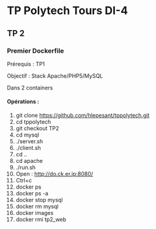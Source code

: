 # TP Polytech Tours DI-4

## TP 2

### Premier Dockerfile

Prérequis : TP1

Objectif : Stack Apache/PHP5/MySQL

Dans 2 containers

#### Opérations :

1. git clone https://github.com/hlepesant/tppolytech.git
1. cd tppolytech
1. git checkout TP2
1. cd mysql
1. ./server.sh
1. ./client.sh
1. cd ..
1. cd apache
1. ./run.sh
1. Open : http://do.ck.er.ip:8080/
1. Ctrl+c
1. docker ps
1. docker ps -a
1. docker stop mysql
1. docker rm mysql
1. docker images
1. docker rmi tp2_web
